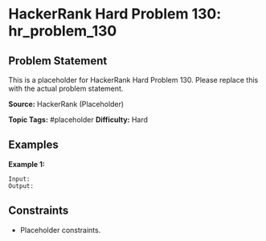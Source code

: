 # HackerRank Hard Problem 130: hr_problem_130

## Problem Statement

This is a placeholder for HackerRank Hard Problem 130.
Please replace this with the actual problem statement.

**Source:** HackerRank (Placeholder)

**Topic Tags:** #placeholder
**Difficulty:** Hard

## Examples

**Example 1:**

```
Input:
Output:
```

## Constraints

- Placeholder constraints.

